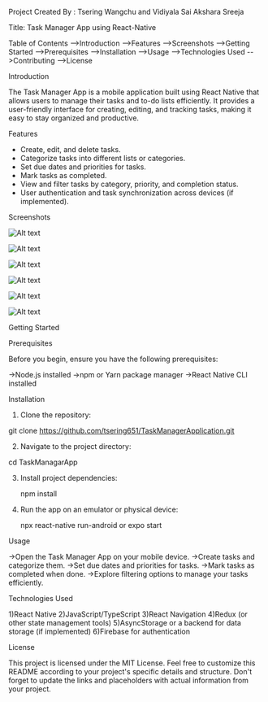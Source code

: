 
Project Created By : Tsering Wangchu and Vidiyala Sai Akshara Sreeja 

Title: Task Manager App using React-Native 

Table of Contents
-->Introduction
-->Features
-->Screenshots
-->Getting Started
-->Prerequisites
-->Installation
-->Usage
-->Technologies Used
-->Contributing
-->License

Introduction

The Task Manager App is a mobile application built using React Native that allows users to manage their tasks and to-do lists efficiently. It provides a user-friendly interface for creating, editing, and tracking tasks, making it easy to stay organized and productive.

Features

* Create, edit, and delete tasks.
* Categorize tasks into different lists or categories.
* Set due dates and priorities for tasks.
* Mark tasks as completed.
* View and filter tasks by category, priority, and completion status.
* User authentication and task synchronization across devices (if implemented).

Screenshots

![Alt text](image.png)

![Alt text](image-1.png)

![Alt text](image-2.png)

![Alt text](image-3.png)

![Alt text](image-4.png)

![Alt text](image-5.png)

Getting Started

Prerequisites

Before you begin, ensure you have the following prerequisites:

->Node.js installed
->npm or Yarn package manager
->React Native CLI installed

Installation

1) Clone the repository:

 git clone https://github.com/tsering651/TaskManagerApplication.git

2) Navigate to the project directory:

  cd TaskManagarApp

3) Install project dependencies:

      npm install

4) Run the app on an emulator or physical device:

    npx react-native run-android
        or
    expo start


 Usage   

 ->Open the Task Manager App on your mobile device.
 ->Create tasks and categorize them.
 ->Set due dates and priorities for tasks.
 ->Mark tasks as completed when done.
 ->Explore filtering options to manage your tasks efficiently.  

 Technologies Used

1)React Native
2)JavaScript/TypeScript
3)React Navigation
4)Redux (or other state management tools)
5)AsyncStorage or a backend for data storage (if implemented)
6)Firebase for authentication

License

This project is licensed under the MIT License.
Feel free to customize this README according to your project's specific details and structure. Don't forget to update the links and placeholders with actual information from your project.